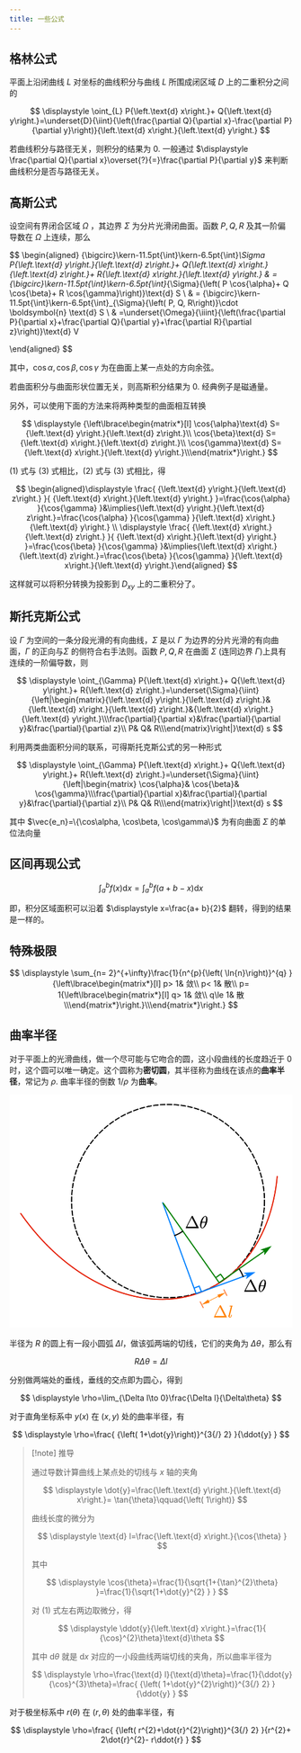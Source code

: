 ```yaml
---
title: 一些公式
---
```


## 格林公式

平面上沿闭曲线 $L$ 对坐标的曲线积分与曲线 $L$ 所围成闭区域 $D$ 上的二重积分之间的

$$
\displaystyle \oint_{L} P{\left.\text{d} x\right.}+ Q{\left.\text{d} y\right.}=\underset{D}{\iint}{\left(\frac{\partial Q}{\partial x}-\frac{\partial P}{\partial y}\right)}{\left.\text{d} x\right.}{\left.\text{d} y\right.}
$$

若曲线积分与路径无关，则积分的结果为 0. 一般通过 $\displaystyle \frac{\partial Q}{\partial x}\overset{?}{=}\frac{\partial P}{\partial y}$ 来判断曲线积分是否与路径无关。

## 高斯公式

设空间有界闭合区域 $\Omega$ ，其边界 $\Sigma$ 为分片光滑闭曲面。函数 $P, Q, R$ 及其一阶偏导数在 $\Omega$ 上连续，那么

$$
\begin{aligned}
{\bigcirc}\kern-11.5pt{\int}\kern-6.5pt{\int}_\Sigma P{\left.\text{d} y\right.}{\left.\text{d} z\right.}+ Q{\left.\text{d} x\right.}{\left.\text{d} z\right.}+ R{\left.\text{d} x\right.}{\left.\text{d} y\right.} & ={\bigcirc}\kern-11.5pt{\int}\kern-6.5pt{\int}_{\Sigma}{\left( P \cos{\alpha}+ Q \cos{\beta}+ R \cos{\gamma}\right)}\text{d} S \\
& = {\bigcirc}\kern-11.5pt{\int}\kern-6.5pt{\int}_{\Sigma}{\left( P, Q, R\right)}\cdot \boldsymbol{n} \text{d} S
\\
& =\underset{\Omega}{\iiint}{\left(\frac{\partial P}{\partial x}+\frac{\partial Q}{\partial y}+\frac{\partial R}{\partial z}\right)}\text{d} V

\end{aligned}
$$

其中，$\displaystyle  \cos{\alpha}, \cos{\beta}, \cos{\gamma}$ 为在曲面上某一点处的方向余弦。

若曲面积分与曲面形状位置无关，则高斯积分结果为 0. 经典例子是磁通量。

另外，可以使用下面的方法来将两种类型的曲面相互转换

$$
\displaystyle {\left\lbrace\begin{matrix*}[l] \cos{\alpha}\text{d} S={\left.\text{d} y\right.}{\left.\text{d} z\right.}\\ \cos{\beta}\text{d} S={\left.\text{d} x\right.}{\left.\text{d} z\right.}\\ \cos{\gamma}\text{d} S={\left.\text{d} x\right.}{\left.\text{d} y\right.}\\\end{matrix*}\right.}
$$

(1) 式与 (3) 式相比，(2) 式与 (3) 式相比，得

$$
\begin{aligned}\displaystyle \frac{ {\left.\text{d} y\right.}{\left.\text{d} z\right.} }{ {\left.\text{d} x\right.}{\left.\text{d} y\right.} }=\frac{\cos{\alpha} }{\cos{\gamma} }&\implies{\left.\text{d} y\right.}{\left.\text{d} z\right.}=\frac{\cos{\alpha} }{\cos{\gamma} }{\left.\text{d} x\right.}{\left.\text{d} y\right.} \\ \displaystyle \frac{ {\left.\text{d} x\right.}{\left.\text{d} z\right.} }{ {\left.\text{d} x\right.}{\left.\text{d} y\right.} }=\frac{\cos{\beta} }{\cos{\gamma} }&\implies{\left.\text{d} x\right.}{\left.\text{d} z\right.}=\frac{\cos{\beta} }{\cos{\gamma} }{\left.\text{d} x\right.}{\left.\text{d} y\right.}\end{aligned}
$$

这样就可以将积分转换为投影到 $\displaystyle  D_{x y}$ 上的二重积分了。

## 斯托克斯公式

设 $\Gamma$ 为空间的一条分段光滑的有向曲线，$\Sigma$ 是以 $\Gamma$ 为边界的分片光滑的有向曲面，$\Gamma$ 的正向与$\Sigma$ 的侧符合右手法则。函数 $P,Q,R$ 在曲面 $\Sigma$ (连同边界 $\Gamma$)上具有连续的一阶偏导数，则

$$
\displaystyle \oint_{\Gamma} P{\left.\text{d} x\right.}+ Q{\left.\text{d} y\right.}+ R{\left.\text{d} z\right.}=\underset{\Sigma}{\iint}{\left|\begin{matrix}{\left.\text{d} y\right.}{\left.\text{d} z\right.}&{\left.\text{d} x\right.}{\left.\text{d} z\right.}&{\left.\text{d} x\right.}{\left.\text{d} y\right.}\\\frac{\partial}{\partial x}&\frac{\partial}{\partial y}&\frac{\partial}{\partial z}\\ P& Q& R\\\end{matrix}\right|}\text{d} s
$$

利用两类曲面积分间的联系，可得斯托克斯公式的另一种形式

$$
\displaystyle \oint_{\Gamma} P{\left.\text{d} x\right.}+ Q{\left.\text{d} y\right.}+ R{\left.\text{d} z\right.}=\underset{\Sigma}{\iint}{\left|\begin{matrix} \cos{\alpha}& \cos{\beta}& \cos{\gamma}\\\frac{\partial}{\partial x}&\frac{\partial}{\partial y}&\frac{\partial}{\partial z}\\ P& Q& R\\\end{matrix}\right|}\text{d} s
$$

其中 $\vec{e_n}=\{\cos\alpha, \cos\beta, \cos\gamma\}$ 为有向曲面 $\Sigma$ 的单位法向量

## 区间再现公式

$$
\displaystyle \int_{a}^{b} f{\left( x\right)}{\left.\text{d} x\right.}=\int_{a}^{b} f{\left( a+ b- x\right)}{\left.\text{d} x\right.}
$$

即，积分区域面积可以沿着 $\displaystyle  x=\frac{a+ b}{2}$ 翻转，得到的结果是一样的。

## 特殊极限

$$
\displaystyle \sum_{n= 2}^{+\infty}\frac{1}{n^{p}{\left( \ln{n}\right)}^{q} }{\left\lbrace\begin{matrix*}[l] p> 1& 敛\\ p< 1& 散\\ p= 1{\left\lbrace\begin{matrix*}[l] q> 1& 敛\\ q\le 1& 散\\\end{matrix*}\right.}\\\end{matrix*}\right.}
$$

## 曲率半径

对于平面上的光滑曲线，做一个尽可能与它吻合的圆，这小段曲线的长度趋近于 0 时，这个圆可以唯一确定。这个圆称为**密切圆**，其半径称为曲线在该点的**曲率半径**，常记为 $\rho$. 曲率半径的倒数 $\displaystyle  1{/}\rho$ 为**曲率**。

![](./../assets/curvat_1.svg)

半径为 $R$ 的圆上有一段小圆弧 $\Delta l$，做该弧两端的切线，它们的夹角为 $\displaystyle \Delta\theta$，那么有

$$
\displaystyle  R\Delta\theta=\Delta l
$$

分别做两端处的垂线，垂线的交点即为圆心，得到

$$
\displaystyle \rho=\lim_{\Delta l\to 0}\frac{\Delta l}{\Delta\theta}
$$

对于直角坐标系中 $y(x)$ 在 $(x,y)$ 处的曲率半径，有

$$
\displaystyle \rho=\frac{ {\left( 1+\dot{y}\right)}^{3{/} 2} }{\ddot{y} }
$$

> [!note] 推导
> 
> 通过导数计算曲线上某点处的切线与 $x$ 轴的夹角
> 
> $$
> \displaystyle \dot{y}=\frac{\left.\text{d} y\right.}{\left.\text{d} x\right.}= \tan{\theta}\qquad{\left( 1\right)}
> $$
> 
> 曲线长度的微分为
> 
> $$
> \displaystyle \text{d} l=\frac{\left.\text{d} x\right.}{\cos{\theta} }
> $$
> 
> 其中
> 
> $$
> \displaystyle  \cos{\theta}=\frac{1}{\sqrt{1+{\tan}^{2}\theta} }=\frac{1}{\sqrt{1+\dot{y}^{2} } }
> $$
> 
> 对 (1) 式左右两边取微分，得
> 
> $$
> \displaystyle \ddot{y}{\left.\text{d} x\right.}=\frac{1}{ {\cos}^{2}\theta}\text{d}\theta
> $$
> 
> 其中 $\displaystyle \text{d}\theta$ 就是 $\displaystyle {\left.\text{d} x\right.}$ 对应的一小段曲线两端切线的夹角，所以曲率半径为
> 
> $$
> \displaystyle \rho=\frac{\text{d} l}{\text{d}\theta}=\frac{1}{\ddot{y}{\cos}^{3}\theta}=\frac{ {\left( 1+\dot{y}^{2}\right)}^{3{/} 2} }{\ddot{y} }
> $$

对于极坐标系中 $r(\theta)$ 在 $(r, \theta)$ 处的曲率半径，有

$$
\displaystyle \rho=\frac{ {\left( r^{2}+\dot{r}^{2}\right)}^{3{/} 2} }{r^{2}+ 2\dot{r}^{2}- r\ddot{r} }
$$
